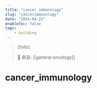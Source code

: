 ```yaml
---
title: "cancer_immunology"
slug: "cancerimmunology"
date: "2024-04-22"
enableToc: false
tags:
    - building
---
```


> [!info]
>
> 🌱 來自: [[general oncology]]

# cancer_immunology


